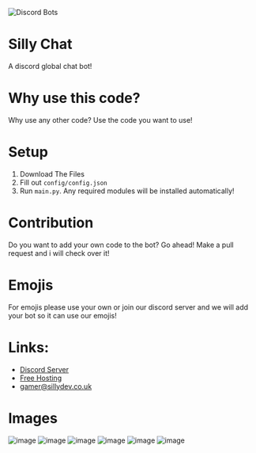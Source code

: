 ![Discord Bots](https://top.gg/api/widget/1051199485168066610.svg)
# Silly Chat
A discord global chat bot!
# Why use this code?
Why use any other code? Use the code you want to use!
# Setup
1. Download The Files
2. Fill out ``config/config.json``
3. Run ``main.py``. Any required modules will be installed automatically!
# Contribution
Do you want to add your own code to the bot? Go ahead! Make a pull request and i will check over it!
# Emojis
For emojis please use your own or join our discord server and we will add your bot so it can use our emojis!
# Links:
- [Discord Server](https://discord.gg/3qvpkgWSbF)
- [Free Hosting](https://panel.sillydev.co.uk)
- gamer@sillydev.co.uk
# Images
![image](https://user-images.githubusercontent.com/79448904/217915467-02718cde-3404-42c8-b89d-d3533032faed.png)
![image](https://user-images.githubusercontent.com/79448904/217915513-18f61e83-d416-4dc9-a417-a76408ff1d30.png)
![image](https://user-images.githubusercontent.com/79448904/217915602-4dd89a59-043c-4775-9f3f-bd2a36632773.png)
![image](https://user-images.githubusercontent.com/79448904/217915642-b9873d2a-a68b-403d-9c59-32f480a59283.png)
![image](https://user-images.githubusercontent.com/79448904/217915777-dcf5cab7-e955-4ce0-b438-ca39334f5937.png)
![image](https://user-images.githubusercontent.com/79448904/217915814-1d22ebdb-9021-4769-9022-759d582dbd73.png)
